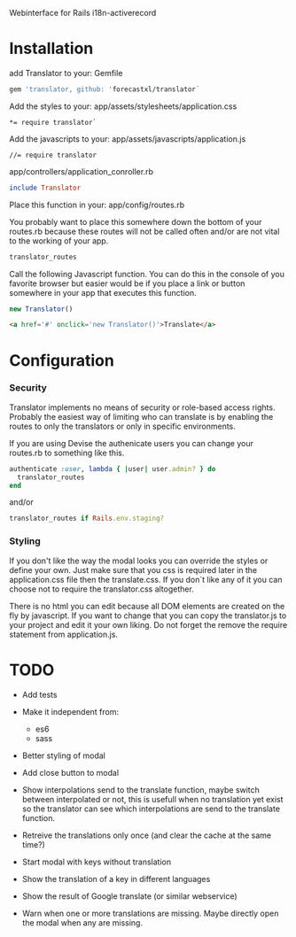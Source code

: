 Webinterface for Rails i18n-activerecord

# Installation

add Translator to your: Gemfile

```ruby
gem 'translator, github: 'forecastxl/translator`
```

Add the styles to your: app/assets/stylesheets/application.css

```
*= require translator`
```

Add the javascripts to your: app/assets/javascripts/application.js

```
//= require translator
```

app/controllers/application_conroller.rb

```ruby
include Translator
```

Place this function in your: app/config/routes.rb

You probably want to place this somewhere down the bottom of your routes.rb because these routes will not be called often and/or are not vital to the working of your app.

```ruby
translator_routes
```

Call the following Javascript function. You can do this in the console of you favorite browser but
easier would be if you place a link or button somewhere in your app that executes this function.

```javascript
new Translator()
```

```html
<a href='#' onclick='new Translator()'>Translate</a>
```

# Configuration

### Security

Translator implements no means of security or role-based access rights. Probably the easiest way of limiting who can translate is by enabling the routes to only the translators or only in specific environments.

If you are using Devise the authenicate users you can change your routes.rb to something like this.

```ruby
authenticate :user, lambda { |user| user.admin? } do
  translator_routes
end
```

and/or

```ruby
translator_routes if Rails.env.staging?
```

### Styling

If you don't like the way the modal looks you can override the styles or define your own. Just make sure that you css is required later in the application.css file then the translate.css. If you don´t like any of it you can choose not to require the translator.css altogether.

There is no html you can edit because all DOM elements are created on the fly by javascript. If you want to
change that you can copy the translator.js to your project and edit it your own liking. Do not forget the remove the require statement from application.js.

# TODO
  - Add tests
  - Make it independent from:
    - es6
    - sass
  - Better styling of modal
  - Add close button to modal
  - Show interpolations send to the translate function, maybe switch between interpolated or not,
    this is usefull when no translation yet exist so the translator can see which interpolations are
    send to the translate function.
  - Retreive the translations only once (and clear the cache at the same time?)

  - Start modal with keys without translation
  - Show the translation of a key in different languages
  - Show the result of Google translate (or similar webservice)
  - Warn when one or more translations are missing. Maybe directly open the modal when any are missing.
